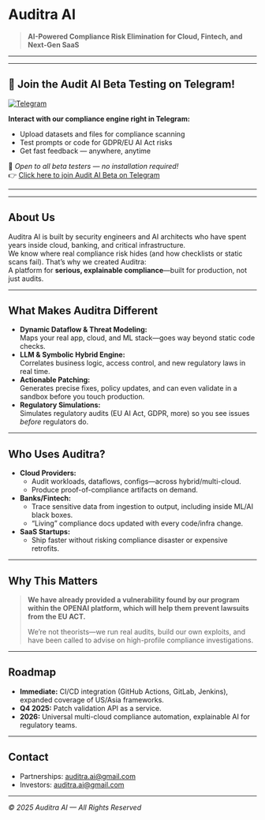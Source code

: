 # Auditra AI

> **AI-Powered Compliance Risk Elimination for Cloud, Fintech, and Next-Gen SaaS**

---

---

## 🚀 Join the Audit AI Beta Testing on Telegram!

[![Telegram](https://img.shields.io/badge/Telegram-Join%20Beta%20Now-2CA5E0?logo=telegram&logoColor=white)](https://t.me/Auditra_bot)

**Interact with our compliance engine right in Telegram:**
- Upload datasets and files for compliance scanning
- Test prompts or code for GDPR/EU AI Act risks
- Get fast feedback — anywhere, anytime

👤 _Open to all beta testers — no installation required!_  
👉 [Click here to join Audit AI Beta on Telegram](https://t.me/Auditra_bot)

---


---

## About Us

Auditra AI is built by security engineers and AI architects who have spent years inside cloud, banking, and critical infrastructure.  
We know where real compliance risk hides (and how checklists or static scans fail). That’s why we created Auditra:  
A platform for **serious, explainable compliance**—built for production, not just audits.

---

## What Makes Auditra Different

- **Dynamic Dataflow & Threat Modeling:**  
  Maps your real app, cloud, and ML stack—goes way beyond static code checks.
- **LLM & Symbolic Hybrid Engine:**  
  Correlates business logic, access control, and new regulatory laws in real time.
- **Actionable Patching:**  
  Generates precise fixes, policy updates, and can even validate in a sandbox before you touch production.
- **Regulatory Simulations:**  
  Simulates regulatory audits (EU AI Act, GDPR, more) so you see issues *before* regulators do.

---

## Who Uses Auditra?

- **Cloud Providers:**  
  - Audit workloads, dataflows, configs—across hybrid/multi-cloud.
  - Produce proof-of-compliance artifacts on demand.
- **Banks/Fintech:**  
  - Trace sensitive data from ingestion to output, including inside ML/AI black boxes.
  - “Living” compliance docs updated with every code/infra change.
- **SaaS Startups:**  
  - Ship faster without risking compliance disaster or expensive retrofits.

---

## Why This Matters

> **We have already provided a vulnerability found by our program within the OPENAI platform, which will help them prevent lawsuits from the EU ACT.**
>
> We’re not theorists—we run real audits, build our own exploits, and have been called to advise on high-profile compliance investigations.

---

## Roadmap

- **Immediate:** CI/CD integration (GitHub Actions, GitLab, Jenkins), expanded coverage of US/Asia frameworks.
- **Q4 2025:** Patch validation API as a service.
- **2026:** Universal multi-cloud compliance automation, explainable AI for regulatory teams.

---

## Contact

- Partnerships: [auditra.ai@gmail.com](mailto:auditra.ai@gmail.com)
- Investors: [auditra.ai@gmail.com](mailto:auditra.ai@gmail.com)

---

*© 2025 Auditra AI — All Rights Reserved*
